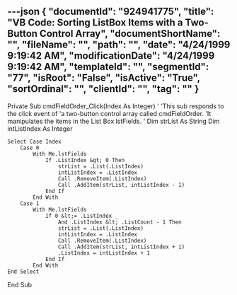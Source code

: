 ---json
{
  "documentId": "924941775",
  "title": "VB Code: Sorting ListBox Items with a Two-Button Control Array",
  "documentShortName": "",
  "fileName": "",
  "path": "",
  "date": "4/24/1999 9:19:42 AM",
  "modificationDate": "4/24/1999 9:19:42 AM",
  "templateId": "",
  "segmentId": "77",
  "isRoot": "False",
  "isActive": "True",
  "sortOrdinal": "",
  "clientId": "",
  "tag": ""
}
---

Private Sub cmdFieldOrder_Click(Index As Integer)
    '
    'This sub responds to the click event of
    'a two-button control array called cmdFieldOrder.
    'It manipulates the items in the List Box lstFields.
    '
    Dim strList As String
    Dim intListIndex As Integer
    
    Select Case Index
        Case 0
            With Me.lstFields
                If .ListIndex &gt; 0 Then
                    strList = .List(.ListIndex)
                    intListIndex = .ListIndex
                    Call .RemoveItem(.ListIndex)
                    Call .AddItem(strList, intListIndex - 1)
                End If
            End With
        Case 1
            With Me.lstFields
                If 0 &lt;= .ListIndex _
                    And .ListIndex &lt; .ListCount - 1 Then
                    strList = .List(.ListIndex)
                    intListIndex = .ListIndex
                    Call .RemoveItem(.ListIndex)
                    Call .AddItem(strList, intListIndex + 1)
                    .ListIndex = intListIndex + 1
                End If
            End With
    End Select
    
End Sub
